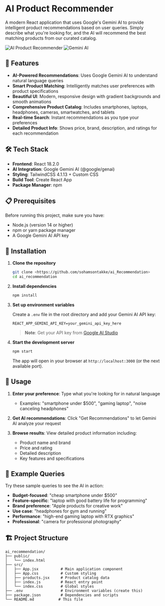 # AI Product Recommender

A modern React application that uses Google's Gemini AI to provide intelligent product recommendations based on user queries. Simply describe what you're looking for, and the AI will recommend the best matching products from our curated catalog.

![AI Product Recommender](https://img.shields.io/badge/React-18.2.0-blue) ![Gemini AI](https://img.shields.io/badge/Gemini-AI-green) 
## 🚀 Features

- **AI-Powered Recommendations**: Uses Google Gemini AI to understand natural language queries
- **Smart Product Matching**: Intelligently matches user preferences with product specifications
- **Beautiful UI**: Modern, responsive design with gradient backgrounds and smooth animations
- **Comprehensive Product Catalog**: Includes smartphones, laptops, headphones, cameras, smartwatches, and tablets
- **Real-time Search**: Instant recommendations as you type your preferences
- **Detailed Product Info**: Shows price, brand, description, and ratings for each recommendation

## 🛠️ Tech Stack

- **Frontend**: React 18.2.0
- **AI Integration**: Google Gemini AI (@google/genai)
- **Styling**: TailwindCSS 4.1.13 + Custom CSS
- **Build Tool**: Create React App
- **Package Manager**: npm

## 📋 Prerequisites

Before running this project, make sure you have:

- Node.js (version 14 or higher)
- npm or yarn package manager
- A Google Gemini AI API key

## 🔧 Installation

1. **Clone the repository**
   ```bash
   git clone <https://github.com/sohamsontakke/ai_Recommendation>
   cd ai_recommendation
   ```

2. **Install dependencies**
   ```bash
   npm install
   ```

3. **Set up environment variables**
   
   Create a `.env` file in the root directory and add your Gemini AI API key:
   ```env
   REACT_APP_GEMINI_API_KEY=your_gemini_api_key_here
   ```

   > **Note**: Get your API key from [Google AI Studio](https://makersuite.google.com/app/apikey)

4. **Start the development server**
   ```bash
   npm start
   ```

   The app will open in your browser at `http://localhost:3000` (or the next available port).

## 🎯 Usage

1. **Enter your preference**: Type what you're looking for in natural language
   - Examples: "smartphone under $500", "gaming laptop", "noise canceling headphones"

2. **Get AI recommendations**: Click "Get Recommendations" to let Gemini AI analyze your request

3. **Browse results**: View detailed product information including:
   - Product name and brand
   - Price and rating
   - Detailed description
   - Key features and specifications

## 📱 Example Queries

Try these sample queries to see the AI in action:

- **Budget-focused**: "cheap smartphone under $500"
- **Feature-specific**: "laptop with good battery life for programming"
- **Brand preference**: "Apple products for creative work"
- **Use case**: "headphones for gym and running"
- **Performance**: "high-end gaming laptop with RTX graphics"
- **Professional**: "camera for professional photography"

## 🏗️ Project Structure

```
ai_recommendation/
├── public/
│   └── index.html
├── src/
│   ├── App.jsx          # Main application component
│   ├── App.css          # Custom styling
│   ├── products.jsx     # Product catalog data
│   ├── index.js         # React entry point
│   └── index.css        # Global styles
├── .env                 # Environment variables (create this)
├── package.json         # Dependencies and scripts
└── README.md           # This file
```
